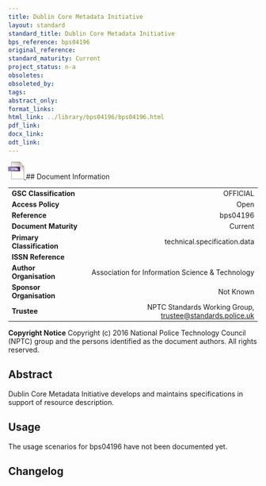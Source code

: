 ```yaml
---
title: Dublin Core Metadata Initiative
layout: standard
standard_title: Dublin Core Metadata Initiative
bps_reference: bps04196
original_reference: 
standard_maturity: Current
project_status: n-a
obsoletes: 
obsoleted_by: 
tags: 
abstract_only:
format_links:
html_link: ../library/bps04196/bps04196.html
pdf_link: 
docx_link: 
odt_link: 
---
```


<a target="_blank" href="../library/bps04196/bps04196.html">
    <img src="../images/html@0.5x.png" alt="html link" title="html link" style="max-height:35px;">
</a>
## Document Information

|||
| :------- | ------: |
| **GSC Classification**     | OFFICIAL |
| **Access Policy**          | Open |
| **Reference**              | bps04196  |
| **Document Maturity**      | Current |
| **Primary Classification** | technical.specification.data |
| **ISSN Reference**         |  |
| **Author Organisation**    |Association for Information Science & Technology|
| **Sponsor Organisation**   |Not Known|
| **Trustee**                | NPTC Standards Working Group, <a href="mailto:trustee@standards.police.uk?subject=bps04196 Dublin Core Metadata Initiative">trustee@standards.police.uk |

**Copyright Notice**
Copyright (c) 2016 National Police Technology Council (NPTC) group and the persons identified as the document authors. All rights reserved.

## Abstract
Dublin Core Metadata Initiative develops and maintains specifications in support of resource description.
        
## Usage
The usage scenarios for bps04196 have not been documented yet.

## Changelog

